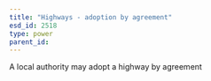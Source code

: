 ```yaml
---
title: "Highways - adoption by agreement"
esd_id: 2518
type: power
parent_id:  
---
```


A local authority may adopt a highway by agreement

